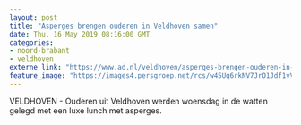 ```yaml
---
layout: post
title: "Asperges brengen ouderen in Veldhoven samen"
date: Thu, 16 May 2019 08:16:00 GMT
categories: 
- noord-brabant 
- veldhoven 
externe_link: "https://www.ad.nl/veldhoven/asperges-brengen-ouderen-in-veldhoven-samen~af4b8c52/"
feature_image: "https://images4.persgroep.net/rcs/w45Uq6rkNV7JrO1Jdf1vVnK8Tds/diocontent/148442748/_fitwidth/400/?appId=21791a8992982cd8da851550a453bd7f&quality=0.7"
---
```


VELDHOVEN - Ouderen uit Veldhoven werden woensdag in de watten gelegd met een luxe lunch met asperges.
